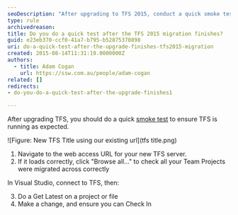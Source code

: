 ```yaml
---
seoDescription: "After upgrading to TFS 2015, conduct a quick smoke test to ensure seamless functionality."
type: rule
archivedreason: 
title: Do you do a quick test after the TFS 2015 migration finishes?
guid: e23eb370-ccf0-41a7-b795-b52875370898
uri: do-a-quick-test-after-the-upgrade-finishes-tfs2015-migration
created: 2015-08-14T11:31:19.0000000Z
authors: 
  - title: Adam Cogan
    url: https://ssw.com.au/people/adam-cogan
related: []
redirects:
- do-you-do-a-quick-test-after-the-upgrade-finishes1

---
```


After upgrading TFS, you should do a quick [smoke test](http://en.wikipedia.org/wiki/Smoke_testing) to ensure TFS is running as expected.

<!--endintro-->

![Figure: New TFS Title using our existing url](tfs title.png)

1. Navigate to the web access URL for your new TFS server.
2. If it loads correctly, click "Browse all..." to check all your Team Projects were migrated across correctly

In Visual Studio, connect to TFS, then:

3. Do a Get Latest on a project or file
4. Make a change, and ensure you can Check In
